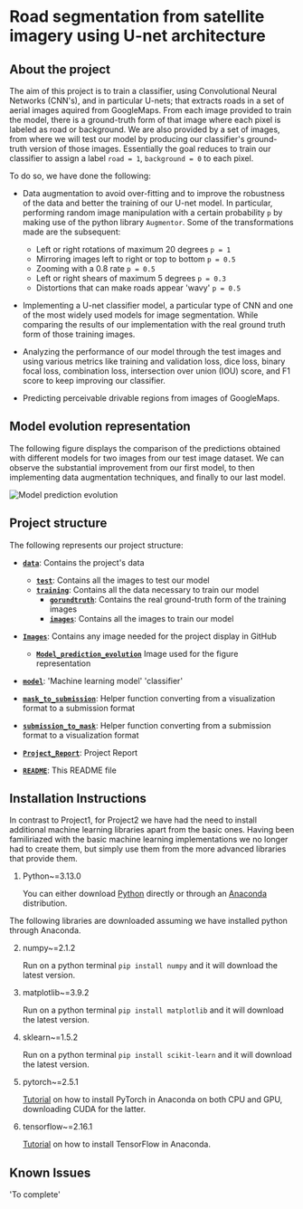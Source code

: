 # Road segmentation from satellite imagery using U-net architecture

## About the project

The aim of this project is to train a classifier, using Convolutional Neural Networks (CNN's), and in particular U-nets; that extracts roads in a set of aerial images aquired from GoogleMaps. From each image provided to train the model, there is a ground-truth form of that image where each pixel is labeled as road or background.  We are also provided by a set of images, from where we will test our model by producing our classifier's ground-truth version of those images. Essentially the goal reduces to train our classifier to assign a label `road = 1`, `background = 0` to each pixel. 

To do so, we have done the following:

* Data augmentation to avoid over-fitting and to improve the robustness of the data and better the training of our U-net model. In      particular, performing random image manipulation with a certain probability `p` by making use of the python library `Augmentor`. Some of the transformations made are the subsequent:
    * Left or right rotations of maximum 20 degrees `p = 1`
    * Mirroring images left to right or top to bottom `p = 0.5`
    * Zooming with a 0.8 rate `p = 0.5`
    * Left or right shears of maximum 5 degrees `p = 0.3`
    * Distortions that can make roads appear 'wavy' `p = 0.5`

* Implementing a U-net classifier model, a particular type of CNN and one of the most widely used models for image segmentation. While comparing the results of our implementation with the real ground truth form of those training images.
* Analyzing the performance of our model through the test images and using various metrics like training and validation loss, dice loss, binary focal loss, combination loss, intersection over union (IOU) score, and F1 score to keep improving our classifier. 
* Predicting perceivable drivable regions from images of GoogleMaps.

## Model evolution representation

The following figure displays the comparison of the predictions obtained with different models for two images from our test image dataset. We can observe the substantial improvement from our first model, to then implementing data augmentation techniques, and finally to our last model.

![Model prediction evolution](https://github.com/CS-433/ml-project-2-sfs_team/tree/6bb9161dfc40055c5fc9ad94c9c96b2fde1d73df/Images/Model_prediction_evolution.png?raw=true)


## Project structure

The following represents our project structure:


- **[`data`](./data/)**: Contains the project's data
  - **[`test`](./data/test/)**: Contains all the images to test our model
  - **[`training`](./data/training/)**: Contains all the data necessary to train our model
    - **[`gorundtruth`](./data/training/groundtruth/)**: Contains the real ground-truth form of the training images
    - **[`images`](./data/training/images/)**: Contains all the images to train our model

- **[`Images`](./Images/)**: Contains any image needed for the project display in GitHub
  - **[`Model_prediction_evolution`](./Images/Model_prediction_evolution.png)** Image used for the figure representation

- **[`model`](./model.ipynb)**: 'Machine learning model' 'classifier'

- **[`mask_to_submission`](./mask_to_submission.py)**: Helper function converting from a visualization format to a submission format 

- **[`submission_to_mask`](./submission_to_mask.py)**: Helper function converting from a submission format to a visualization format 

- **[`Project_Report`](./CS433_Project2_SFS.pdf)**: Project Report

- **[`README`](./README.md)**: This README file


## Installation Instructions

In contrast to Project1, for Project2 we have had the need to install additional machine learning libraries apart from the basic ones. Having been familiriazed with the basic machine learning implementations we no longer had to create them, but simply use them from the more advanced libraries that provide them.

1. Python~=3.13.0
    
    You can either download [Python](https://www.python.org/downloads/) directly or through an [Anaconda](https://www.anaconda.com/download/) distribution.

The following libraries are downloaded assuming we have installed python through Anaconda.

2. numpy~=2.1.2
    
    Run on a python terminal `pip install numpy` and it will download the latest version.

3. matplotlib~=3.9.2
    
    Run on a python terminal `pip install matplotlib` and it will download the latest version.

4. sklearn~=1.5.2

    Run on a python terminal `pip install scikit-learn` and it will download the latest version.
    
5. pytorch~=2.5.1

    [Tutorial](https://www.youtube.com/watch?v=STYdcBIT9H8) on how to install PyTorch in Anaconda on both CPU and GPU, downloading CUDA for the latter.

6. tensorflow~=2.16.1

    [Tutorial](https://www.youtube.com/watch?v=QJjHc2iSeBc) on how to install TensorFlow in Anaconda.



## Known Issues

'To complete'
